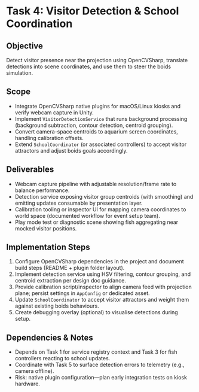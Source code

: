 # Task 4: Visitor Detection & School Coordination

## Objective
Detect visitor presence near the projection using OpenCVSharp, translate detections into scene coordinates, and use them to steer the boids simulation.

## Scope
- Integrate OpenCVSharp native plugins for macOS/Linux kiosks and verify webcam capture in Unity.
- Implement `VisitorDetectionService` that runs background processing (background subtraction, contour detection, centroid grouping).
- Convert camera-space centroids to aquarium screen coordinates, handling calibration offsets.
- Extend `SchoolCoordinator` (or associated controllers) to accept visitor attractors and adjust boids goals accordingly.

## Deliverables
- Webcam capture pipeline with adjustable resolution/frame rate to balance performance.
- Detection service exposing visitor group centroids (with smoothing) and emitting updates consumable by presentation layer.
- Calibration tooling or inspector UI for mapping camera coordinates to world space (documented workflow for event setup team).
- Play mode test or diagnostic scene showing fish aggregating near mocked visitor positions.

## Implementation Steps
1. Configure OpenCVSharp dependencies in the project and document build steps (README + plugin folder layout).
2. Implement detection service using HSV filtering, contour grouping, and centroid extraction per design doc guidance.
3. Provide calibration script/inspector to align camera feed with projection plane; persist settings in `AppConfig` or dedicated asset.
4. Update `SchoolCoordinator` to accept visitor attractors and weight them against existing boids behaviours.
5. Create debugging overlay (optional) to visualise detections during setup.

## Dependencies & Notes
- Depends on Task 1 for service registry context and Task 3 for fish controllers reacting to school updates.
- Coordinate with Task 5 to surface detection errors to telemetry (e.g., camera offline).
- Risk: native plugin configuration—plan early integration tests on kiosk hardware.
